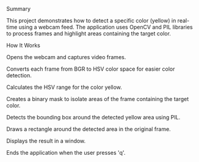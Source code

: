 Summary

This project demonstrates how to detect a specific color (yellow) in real-time using a webcam feed. The application uses OpenCV and PIL libraries to process frames and highlight areas containing the target color.

How It Works

Opens the webcam and captures video frames.

Converts each frame from BGR to HSV color space for easier color detection.

Calculates the HSV range for the color yellow.

Creates a binary mask to isolate areas of the frame containing the target color.

Detects the bounding box around the detected yellow area using PIL.

Draws a rectangle around the detected area in the original frame.

Displays the result in a window.

Ends the application when the user presses 'q'.

